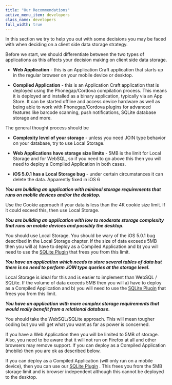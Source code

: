```yaml
---
title: "Our Recommendations"
active_menu_item: developers
class_name: developers
full_width: true
---
```



In this section we try to help you out with some decisions you may be faced with when deciding on a client side data storage strategy.

Before we start, we should differentiate between the two types of applications as this affects your decision making on client side data storage.

 - **Web Application** - this is an Application Craft application that starts up in the regular browser on your mobile device or desktop.

 - **Compiled Application** - this is an Application Craft application that is deployed using the Phonegap/Cordova compilation process. This means it is deployed and installed as a binary application, typically via an App Store. It can be started offline and access device hardware as well as being able to work with Phonegap/Cordova plugins for advanced features like barcode scanning, push notifications, SQLite database storage and more.

The general thought process should be

 - **Complexity level of your storage** - unless you need JOIN type behavior on your database, try to use Local Storage.

 - **Web Applications have storage size limits** - 5MB is the limit for Local Storage and for WebSQL, so if you need to go above this then you will need to deploy a Compiled Application in both cases.

 - **iOS 5.0.1 has a Local Storage bug** - under certain circumstances it can delete the data. Apparently fixed in iOS 6

***You are building an application with minimal storage requirements that runs on mobile devices and/or the desktop.***

Use the Cookie approach if your data is less than the 4K cookie size limit. If it could exceed this, then use Local Storage.

***You are building an application with low to moderate storage complexity that runs on mobile devices and possibly the desktop.***

You should use Local Storage. You should be wary of the iOS 5.0.1 bug described in the Local Storage chapter. If the size of data exceeds 5MB then you will a) have to deploy as a Compiled Application and b) you will need to use the [SQLite Plugin](/developers/documentation/ac-mobile-build-phonegap/ac-mobile-build/ac-build-plugins/sqlite-plugin/) that frees you from this limit.

***You have an application which needs to store several tables of data but there is no need to perform JOIN type queries at the storage level.***

Local Storage is ideal for this and is easier to implement than WebSQL / SQLite. If the volume of data exceeds 5MB then you will a) have to deploy as a Compiled Application and b) you will need to use the [SQLite Plugin](/developers/documentation/ac-mobile-build-phonegap/ac-mobile-build/ac-build-plugins/sqlite-plugin/) that frees you from this limit.

***You have an application with more complex storage requirements that would really benefit from a relational database.***

You should take the WebSQL/SQLite approach. This will mean tougher coding but you will get what you want as far as power is concerned.

If you have a Web Application then you will be limited to 5MB of storage. Also, you need to be aware that it will not run on Firefox at all and other browsers may remove support. If you can deploy as a Compiled Application (mobile) then you are ok as described below.

If you can deploy as a Compiled Application (will only run on a mobile device), then you can use our [SQLite Plugin](/developers/documentation/ac-mobile-build-phonegap/ac-mobile-build/ac-build-plugins/sqlite-plugin/) . This frees you from the 5MB storage limit and is browser independent although this cannot be deployed to the desktop.
